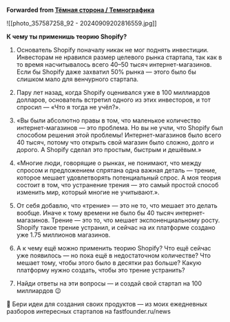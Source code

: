**Forwarded from [Тёмная сторона / Темнографика](https://t.me/temno/6206)**

![[photo_357587258_92 - 20240909202816559.jpg]]

**К чему ты применишь теорию Shopify?**

1. Основатель Shopify поначалу никак не мог поднять инвестиции. Инвесторам не нравился размер целевого рынка стартапа, так как в то время насчитывалось всего 40–50 тысяч интернет-магазинов. Если бы Shopify даже захватил 50% рынка — этого было бы  слишком мало для венчурного стартапа.

2. Пару лет назад, когда Shopify оценивался уже в 100 миллиардов долларов, основатель встретил одного из этих инвесторов, и тот спросил — «Что я тогда не учёл?».

3. «Вы были абсолютно правы в том, что маленькое количество интернет-магазинов — это проблема. Но вы не учли, что Shopify был способом решения этой проблемы! Интернет-магазинов было всего 40 тысяч, потому что открыть свой магазин было сложно, долго и дорого. А Shopify сделал это простым, быстрым и дешёвым.»

4. «Многие люди, говорящие о рынках, не понимают, что между спросом и предложением спрятана одна важная деталь — трение, которое мешает удовлетворять потенциальный спрос. А моя теория состоит в том, что устранение трения — это самый простой способ изменить мир, который многие не учитывают.».

5. От себя добавлю, что «трение» — это не то, что мешает это делать вообще. Иначе к тому времени не было бы 40 тысяч интернет-магазинов. Трение — это то, что мешает экспоненциальному росту. Shopify такое трение устранил, и сейчас на их платформе создано уже 1.75 миллионов магазинов.

6. А к чему ещё можно применить теорию Shopify? Что ещё сейчас уже появилось — но пока ещё в недостаточном количестве? Что мешает тому, чтобы этого было в десятки раз больше? Какую платформу нужно создать, чтобы это трение устранить?

7. Найди ответы на эти вопросы — и создай свой стартап на 100 миллиардов 😉 

🚀 Бери идеи для создания своих продуктов — из моих ежедневных разборов интересных стартапов на fastfounder.ru/news